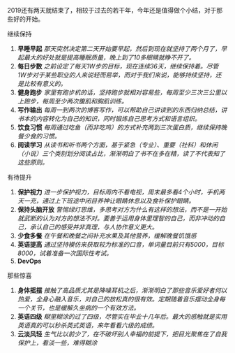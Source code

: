 2019还有两天就结束了，相较于过去的若干年，今年还是值得做个小结，对于那些好的开始。

继续保持

1.  **早睡早起** _那天突然决定第二天开始要早起，然后到现在就坚持了两个月了，早起最大的好处就是提高睡眠质量，晚上到了10多眼睛就睁不开了。_
2.  **每日步数** _之前设定了每天1W步的目标，现在连续36天，继续保持着。尽管1W步对于某些职业的人来说轻而易举，而对于我们来说，能够持续坚持，还是比较有意义的。_
3.  **健身跑步** _家里有跑步机的话，坚持跑步就相对容易些，每周至少三次三公里以上跑步，每周至少两次腹肌和胸肌训练。_
4.  **写作输出** _每周一到两次的博客写作，可以帮助自己讲读到的东西归纳总结，讲书本的内容转化为自己的知识，同时锻炼自己思考方式和语言组织。_
5.  **饮食习惯** _每周通过吃鱼（而非吃鸡）的方式补充两到三次蛋白质，继续保持晚餐少食的习惯。_
6.  **阅读学习** _从读书和听书两个方面，基于紧急（专业）、重要（社科）和休闲（小说）三个类别划分阅读占比，渐渐明白了书不在多在精，读了不代表知了这些原则。_

有待提升

1.  **保护视力** _进一步保护视力，目标周内不看电视，周末最多看4个小时，手机两天一充，通过上下班途中闭目养神让眼睛休息以及食补保护眼睛。_
2.  **保持头脑开放** _警惕绿灯思维，多思考对方为什么有这样的想法，而不是一开始就武断的认为对方的想法不对。要善于运用身体里理智的自己，而非冲动的自己，承认自己的感受并非真理，与人协作意义更大。_
3.  **少食多餐** _在午餐和晚餐之间补充水果及其他营养，缓解晚餐饥饿感_
4.  **英语提高** _通过坚持模仿来获取较为标准的口音，单词量目前只有5000，目标8000，试着准备一次国际性考试。_
5.  **DevOps**

那些惊喜

1.  **身体摇摆** _接触了高品质尤其是降噪耳机之后，渐渐明白了那些音乐爱好者何以热爱，全身心融入音乐，对自己的放松真的很有效。定期随着音乐摆动全身每一个关节，也是缓解久坐病的一个有效方法。_
2.  **英语四级** _糊里糊涂的过了四级，尽管实在毕业十几年后。最大的感触就是实用英语真的可以秒杀英式英语，来年看看六级的成绩。_
3.  **云淡风轻** _生气比以前少了，在不破坏别人幸福的前提下，把目光聚焦在了自我保护上，看淡一些，难得糊涂_